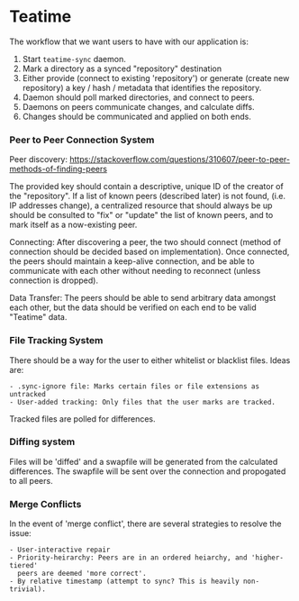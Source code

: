 # Teatime

The workflow that we want users to have with our application is:

1. Start `teatime-sync` daemon.
2. Mark a directory as a synced "repository" destination
3. Either provide (connect to existing 'repository') or generate (create new
   repository) a key / hash / metadata that identifies the repository.
4. Daemon should poll marked directories, and connect to peers.
5. Daemons on peers communicate changes, and calculate diffs.
6. Changes should be communicated and applied on both ends.

### Peer to Peer Connection System

Peer discovery:
https://stackoverflow.com/questions/310607/peer-to-peer-methods-of-finding-peers

The provided key should contain a descriptive, unique ID of the
creator of the "repository". If a list of known peers (described later) is not
found, (i.e. IP addresses change), a centralized resource that should always be
up should be consulted to "fix" or "update" the list of known peers, and to mark
itself as a now-existing peer.

Connecting:
After discovering a peer, the two should connect (method of connection should be
decided based on implementation). Once connected, the peers should maintain a
keep-alive connection, and be able to communicate with each other without
needing to reconnect (unless connection is dropped).

Data Transfer:
The peers should be able to send arbitrary data amongst each other, but the data
should be verified on each end to be valid "Teatime" data.

### File Tracking System

There should be a way for the user to either whitelist or blacklist files. Ideas
are:

    - .sync-ignore file: Marks certain files or file extensions as untracked
    - User-added tracking: Only files that the user marks are tracked.

Tracked files are polled for differences.

### Diffing system

Files will be 'diffed' and a swapfile will be generated from the calculated
differences. The swapfile will be sent over the connection and propogated to all
peers.

### Merge Conflicts

In the event of 'merge conflict', there are several strategies to resolve the
issue:

    - User-interactive repair
    - Priority-heirarchy: Peers are in an ordered heiarchy, and 'higher-tiered'
      peers are deemed 'more correct'.
    - By relative timestamp (attempt to sync? This is heavily non-trivial).

